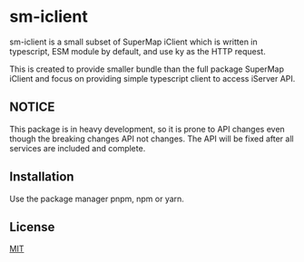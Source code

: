 # sm-iclient

sm-iclient is a small subset of SuperMap iClient which is written in typescript, ESM module by default, and use ky as the HTTP request.

This is created to provide smaller bundle than the full package SuperMap iClient and focus on providing simple typescript client to access iServer API.


## NOTICE
This package is in heavy development, so it is prone to API changes even though the breaking changes API not changes.
The API will be fixed after all services are included and complete.

## Installation

Use the package manager pnpm, npm or yarn.

## License
[MIT](https://choosealicense.com/licenses/mit/)
